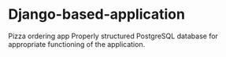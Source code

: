 # Django-based-application
Pizza ordering app
Properly structured PostgreSQL database for appropriate functioning of the application.